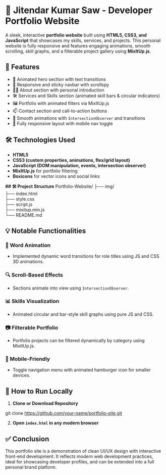 # 💼 Jitendar Kumar Saw - Developer Portfolio Website

A sleek, interactive **portfolio website** built using **HTML5, CSS3, and JavaScript** that showcases my skills, services, and projects. This personal website is fully responsive and features engaging animations, smooth scrolling, skill graphs, and a filterable project gallery using **MixItUp.js**.



## 🚀 Features

* 🎨 Animated hero section with text transitions
* 📱 Responsive and sticky navbar with scrollspy
* 🧑‍💼 About section with personal introduction
* 🛠️ Services and Skills section (animated skill bars & circular indicators)
* 🖼️ Portfolio with animated filters via MixItUp.js
* 📫 Contact section and call-to-action buttons
* 🌈 Smooth animations with `IntersectionObserver` and transitions
* 📱 Fully responsive layout with mobile nav toggle



## 🛠️ Technologies Used

* **HTML5**
* **CSS3 (custom properties, animations, flex/grid layout)**
* **JavaScript (DOM manipulation, events, intersection observer)**
* **MixItUp.js** for portfolio filtering
* **Boxicons** for vector icons and social links


**## 🛠️ Project Structure**
Portfolio-Website/
├── img/                  
├── index.html            
├── style.css              
├── script.js               
├── mixitup.min.js        
└── README.md               

## 💡 Notable Functionalities

### 🔄 Word Animation

* Implemented dynamic word transitions for role titles using JS and CSS 3D animations.

### 🔍 Scroll-Based Effects

* Sections animate into view using `IntersectionObserver`.

### 📊 Skills Visualization

* Animated circular and bar-style skill graphs using pure JS and CSS.

### 📷 Filterable Portfolio

* Portfolio projects can be filtered dynamically by category using MixItUp.js.

### 📱 Mobile-Friendly

* Toggle navigation menu with animated hamburger icon for smaller devices.



## 📌 How to Run Locally

1. **Clone or Download Repository**

git clone https://github.com/your-name/portfolio-site.git

2. **Open `index.html` in any modern browser**
## ✅ Conclusion

This portfolio site is a demonstration of clean UI/UX design with interactive front-end development. It reflects modern web development practices, ideal for showcasing developer profiles, and can be extended into a full personal brand platform.


